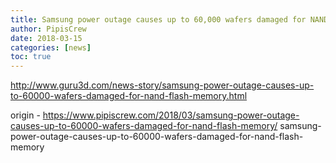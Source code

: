 ```yaml
---
title: Samsung power outage causes up to 60,000 wafers damaged for NAND flash memory
author: PipisCrew
date: 2018-03-15
categories: [news]
toc: true
---
```


http://www.guru3d.com/news-story/samsung-power-outage-causes-up-to-60000-wafers-damaged-for-nand-flash-memory.html

origin - https://www.pipiscrew.com/2018/03/samsung-power-outage-causes-up-to-60000-wafers-damaged-for-nand-flash-memory/ samsung-power-outage-causes-up-to-60000-wafers-damaged-for-nand-flash-memory
